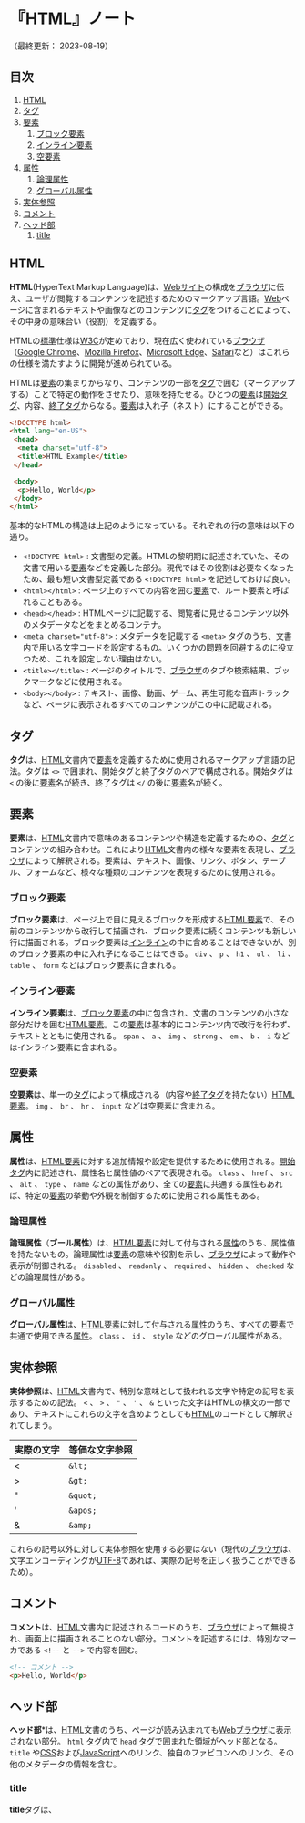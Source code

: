 # 『HTML』ノート

（最終更新： 2023-08-19）


## 目次

1. [HTML](#html)
1. [タグ](#タグ)
1. [要素](#要素)
	1. [ブロック要素](#ブロック要素)
	1. [インライン要素](#インライン要素)
	1. [空要素](#空要素)
1. [属性](#属性)
	1. [論理属性](#論理属性)
	1. [グローバル属性](#グローバル属性)
1. [実体参照](#実体参照)
1. [コメント](#コメント)
1. [ヘッド部](#ヘッド部)
	1. [title](#title)


## HTML

**HTML**(HyperText Markup Language)は、[Webサイト](../../../../network/_/chapters/web.md#web)の構成を[ブラウザ](../../../../network/_/chapters/web.md#webブラウザ)に伝え、ユーザが閲覧するコンテンツを記述するためのマークアップ言語。[Web](../../../../network/_/chapters/web.md#web)ページに含まれるテキストや画像などのコンテンツに[タグ](#タグ)をつけることによって、その中身の意味合い（役割）を定義する。

HTMLの[標準](../../../../network/_/chapters/communication_protocol.md#標準化の流れ)仕様は[W3C](../../../../network/_/chapters/web.md#w3c)が定めており、現在広く使われている[ブラウザ](../../../../network/_/chapters/web.md#webブラウザ)（[Google Chrome](../../../../network/_/chapters/web.md#webブラウザ)、[Mozilla Firefox](../../../../network/_/chapters/web.md#webブラウザ)、[Microsoft Edge](../../../../network/_/chapters/web.md#webブラウザ)、[Safari](../../../../network/_/chapters/web.md#webブラウザ)など）はこれらの仕様を満たすように開発が進められている。

HTMLは[要素](#要素)の集まりからなり、コンテンツの一部を[タグ](#タグ)で囲む（マークアップする）ことで特定の動作をさせたり、意味を持たせる。ひとつの[要素](#要素)は[開始タグ](#タグ)、内容、[終了タグ](#タグ)からなる。[要素](#要素)は入れ子（ネスト）にすることができる。

```html
<!DOCTYPE html>
<html lang="en-US">
 <head>
  <meta charset="utf-8">
  <title>HTML Example</title>
 </head>

 <body>
  <p>Hello, World</p>
 </body>
</html>
```

基本的なHTMLの構造は上記のようになっている。それぞれの行の意味は以下の通り。

- `<!DOCTYPE html>` : 文書型の定義。HTMLの黎明期に記述されていた、その文書で用いる[要素](#要素)などを定義した部分。現代ではその役割は必要なくなったため、最も短い文書型定義である `<!DOCTYPE html>` を記述しておけば良い。
- `<html></html>` : ページ上のすべての内容を囲む[要素](#要素)で、ルート要素と呼ばれることもある。
- `<head></head>` : HTMLページに記載する、閲覧者に見せるコンテンツ以外のメタデータなどをまとめるコンテナ。
- `<meta charset="utf-8">` : メタデータを記載する `<meta>` タグのうち、文書内で用いる文字コードを設定するもの。いくつかの問題を回避するのに役立つため、これを設定しない理由はない。
- `<title></title>` : ページのタイトルで、[ブラウザ](../../../../network/_/chapters/web.md#webブラウザ)のタブや検索結果、ブックマークなどに使用される。
- `<body></body>` : テキスト、画像、動画、ゲーム、再生可能な音声トラックなど、ページに表示されるすべてのコンテンツがこの中に記載される。


## タグ

**タグ**は、[HTML](#html)文書内で[要素](#要素)を定義するために使用されるマークアップ言語の記法。タグは `<>` で囲まれ、開始タグと終了タグのペアで構成される。開始タグは `<` の後に[要素](#要素)名が続き、終了タグは `</` の後に[要素](#要素)名が続く。


## 要素

**要素**は、[HTML](#html)文書内で意味のあるコンテンツや構造を定義するための、[タグ](#タグ)とコンテンツの組み合わせ。これにより[HTML](#html)文書内の様々な要素を表現し、[ブラウザ](../../../../network/_/chapters/web.md#webブラウザ)によって解釈される。要素は、テキスト、画像、リンク、ボタン、テーブル、フォームなど、様々な種類のコンテンツを表現するために使用される。

### ブロック要素

**ブロック要素**は、ページ上で目に見えるブロックを形成する[HTML](#html)[要素](#要素)で、その前のコンテンツから改行して描画され、ブロック要素に続くコンテンツも新しい行に描画される。ブロック要素は[インライン](#インライン要素)の中に含めることはできないが、別のブロック要素の中に入れ子になることはできる。 `div` 、 `p` 、 `h1` 、 `ul` 、 `li` 、 `table` 、 `form` などはブロック要素に含まれる。

### インライン要素

**インライン要素**は、[ブロック要素](#ブロック要素)の中に包含され、文書のコンテンツの小さな部分だけを囲む[HTML](#html)[要素](#要素)。この[要素](#要素)は基本的にコンテンツ内で改行を行わず、テキストとともに使用される。 `span` 、 `a` 、 `img` 、 `strong` 、 `em` 、 `b` 、 `i` などはインライン要素に含まれる。

### 空要素

**空要素**は、単一の[タグ](#タグ)によって構成される（内容や[終了タグ](#タグ)を持たない）[HTML](#html)[要素](#要素)。 `img` 、 `br` 、 `hr` 、 `input` などは空要素に含まれる。


## 属性

**属性**は、[HTML](#html)[要素](#要素)に対する追加情報や設定を提供するために使用される。[開始タグ](#タグ)内に記述され、属性名と属性値のペアで表現される。 `class` 、 `href` 、 `src` 、 `alt` 、 `type` 、 `name` などの属性があり、全ての[要素](#要素)に共通する属性もあれば、特定の[要素](#要素)の挙動や外観を制御するために使用される属性もある。

### 論理属性

**論理属性**（**ブール属性**）は、[HTML](#html)[要素](#要素)に対して付与される[属性](#属性)のうち、属性値を持たないもの。論理属性は[要素](#要素)の意味や役割を示し、[ブラウザ](../../../../network/_/chapters/web.md#webブラウザ)によって動作や表示が制御される。 `disabled` 、 `readonly` 、 `required` 、 `hidden` 、 `checked` などの論理属性がある。

### グローバル属性

**グローバル属性**は、[HTML](#html)[要素](#要素)に対して付与される[属性](#属性)のうち、すべての[要素](#要素)で共通で使用できる[属性](#属性)。 `class` 、 `id` 、 `style` などのグローバル属性がある。


## 実体参照

**実体参照**は、[HTML](#html)文書内で、特別な意味として扱われる文字や特定の記号を表示するための記法。 `<` 、 `>` 、 `"` 、 `'` 、 `&` といった文字はHTMLの構文の一部であり、テキストにこれらの文字を含めようとしても[HTML](#html)のコードとして解釈されてしまう。

| 実際の文字 | 等価な文字参照 |
| ---------- | -------------- |
| <          | `&lt;`         |
| >          | `&gt;`         |
| "          | `&quot;`       |
| '          | `&apos;`       |
| &          | `&amp;`        |

これらの記号以外に対して実体参照を使用する必要はない（現代の[ブラウザ](../../../../network/_/chapters/web.md#webブラウザ)は、文字エンコーディングが[UTF-8](../../../../basics/information_theory/_/chapters/character_representation.md#unicode)であれば、実際の記号を正しく扱うことができるため）。


## コメント

**コメント**は、[HTML](#html)文書内に記述されるコードのうち、[ブラウザ](../../../../network/_/chapters/web.md#webブラウザ)によって無視され、画面上に描画されることのない部分。コメントを記述するには、特別なマーカである `<!--` と `-->` で内容を囲む。

```html
<!-- コメント -->
<p>Hello, World</p>
```


## ヘッド部

**ヘッド部***は、[HTML](#html)文書のうち、ページが読み込まれても[Webブラウザ](../../../../network/_/chapters/web.md#webブラウザ)に表示されない部分。 `html` [タグ](#タグ)内で `head` [タグ](#タグ)で囲まれた領域がヘッド部となる。 `title` や[CSS](../../../css/_/chapters/css.md#css)および[JavaScript](../../../javscript/_/chapters/javascript.md#javascript)へのリンク、独自のファビコンへのリンク、その他のメタデータの情報を含む。

### title

**title**タグは、
